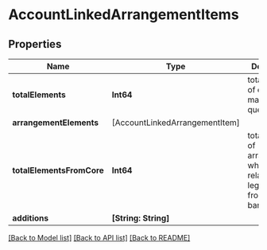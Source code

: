 # AccountLinkedArrangementItems

## Properties
Name | Type | Description | Notes
------------ | ------------- | ------------- | -------------
**totalElements** | **Int64** | total number of elements matching the query | 
**arrangementElements** | [AccountLinkedArrangementItem] |  | 
**totalElementsFromCore** | **Int64** | total number of arrangements which are related with legal entity from core bank | [optional] 
**additions** | **[String: String]** |  | [optional] 

[[Back to Model list]](../README.md#documentation-for-models) [[Back to API list]](../README.md#documentation-for-api-endpoints) [[Back to README]](../README.md)

